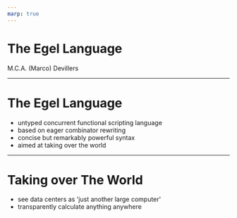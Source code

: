 ```yaml
---
marp: true
---
```


# The Egel Language

M.C.A. (Marco) Devillers

---
# The Egel Language

* untyped concurrent functional scripting language
* based on eager combinator rewriting
* concise but remarkably powerful syntax
* aimed at taking over the world

---
# Taking over The World

* see data centers as 'just another large computer'
* transparently calculate anything anywhere

